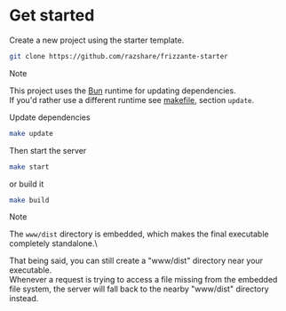 # Get started

Create a new project using the starter template.

```bash
git clone https://github.com/razshare/frizzante-starter
```

> [!NOTE]
> This project uses the [Bun](https://bun.sh) runtime for updating dependencies.\
> If you'd rather use a different runtime see [makefile](https://github.com/razshare/frizzante-starter/blob/master/makefile), section `update`.


Update dependencies

```bash
make update
```

Then start the server

```bash
make start
```

or build it

```bash
make build
```

> [!NOTE]
> The `www/dist` directory is embedded, which makes the final executable completely standalone.\
> 
> That being said, you can still create a "www/dist" directory near your executable.\
> Whenever a request is trying to access a file missing from the embedded file system, the server will fall 
> back to the nearby "www/dist" directory instead.

